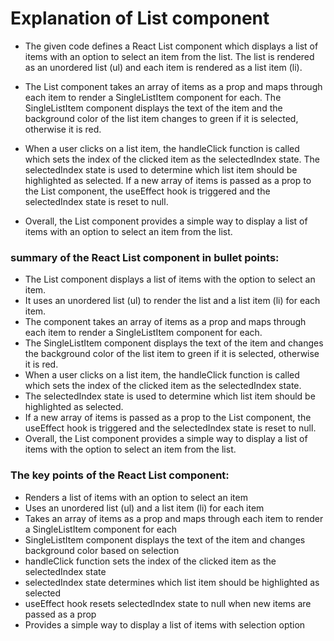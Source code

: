 # Explanation of List component

- The given code defines a React List component which displays a list of items with an option to select an item from the list. The list is rendered as an unordered list (ul) and each item is rendered as a list item (li).

- The List component takes an array of items as a prop and maps through each item to render a SingleListItem component for each. The SingleListItem component displays the text of the item and the background color of the list item changes to green if it is selected, otherwise it is red.

- When a user clicks on a list item, the handleClick function is called which sets the index of the clicked item as the selectedIndex state. The selectedIndex state is used to determine which list item should be highlighted as selected. If a new array of items is passed as a prop to the List component, the useEffect hook is triggered and the selectedIndex state is reset to null.

- Overall, the List component provides a simple way to display a list of items with an option to select an item from the list.

### summary of the React List component in bullet points:

- The List component displays a list of items with the option to select an item.
- It uses an unordered list (ul) to render the list and a list item (li) for each item.
- The component takes an array of items as a prop and maps through each item to render a SingleListItem component for each.
- The SingleListItem component displays the text of the item and changes the background color of the list item to green if it is selected, otherwise it is red.
- When a user clicks on a list item, the handleClick function is called which sets the index of the clicked item as the selectedIndex state.
- The selectedIndex state is used to determine which list item should be highlighted as selected.
- If a new array of items is passed as a prop to the List component, the useEffect hook is triggered and the selectedIndex state is reset to null.
- Overall, the List component provides a simple way to display a list of items with the option to select an item from the list.

### The key points of the React List component:

- Renders a list of items with an option to select an item
- Uses an unordered list (ul) and a list item (li) for each item
- Takes an array of items as a prop and maps through each item to render a SingleListItem component for each
- SingleListItem component displays the text of the item and changes background color based on selection
- handleClick function sets the index of the clicked item as the selectedIndex state
- selectedIndex state determines which list item should be highlighted as selected
- useEffect hook resets selectedIndex state to null when new items are passed as a prop
- Provides a simple way to display a list of items with selection option